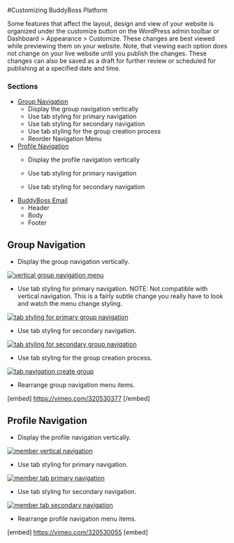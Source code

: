 #Customizing BuddyBoss Platform

Some features that affect the layout, design and view of your website is organized under the customize button on the WordPress admin toolbar or Dashboard > Appearance > Customize. These changes are best viewed while previewing them on your website. Note, that viewing each option does not change on your live website until you publish the changes. These changes can also be saved as a draft for further review or scheduled for publishing at a specified date and time.

### Sections

*   [](#general)[Group Navigation](#group-navigation)
    *   Display the group navigation vertically
    *   Use tab styling for primary navigation
    *   Use tab styling for secondary navigation
    *   Use tab styling for the group creation process
    *   Reorder Navigation Menu
*   [Profile Navigation](#profile-navigation)
    *   Display the profile navigation vertically  
        
    *   Use tab styling for primary navigation  
        
    *   Use tab styling for secondary navigation
*   [BuddyBoss Email](#buddyboss-emails)
    *   Header
    *   Body
    *   Footer

Group Navigation
----------------

*   Display the group navigation vertically.

[![vertical group navigation menu](https://www.buddyboss.com/resources/wp-content/uploads/2019/01/customizergroupnav-719x1024.jpg)](https://www.buddyboss.com/resources/wp-content/uploads/2019/01/customizergroupnav.jpg)

*   Use tab styling for primary navigation. NOTE: Not compatible with vertical navigation. This is a fairly subtle change you really have to look and watch the menu change styling.

[![tab styling for primary group navigation](https://www.buddyboss.com/resources/wp-content/uploads/2019/01/customizergrouptabnav-1024x520.jpg)](https://www.buddyboss.com/resources/wp-content/uploads/2019/01/customizergrouptabnav.jpg)

*   Use tab styling for secondary navigation.

[![tab styling for secondary group navigation](https://www.buddyboss.com/resources/wp-content/uploads/2019/01/customizergrouptabsecnav-1024x496.jpg)](https://www.buddyboss.com/resources/wp-content/uploads/2019/01/customizergrouptabsecnav.jpg)

*   Use tab styling for the group creation process.

[![tab navigation create group](https://www.buddyboss.com/resources/wp-content/uploads/2019/02/customizercreategrouptabnav-1024x469.jpg)](https://www.buddyboss.com/resources/wp-content/uploads/2019/02/customizercreategrouptabnav.jpg)

*   Rearrange group navigation menu items.

[embed] https://vimeo.com/320530377 [/embed]

Profile Navigation
------------------

*   Display the profile navigation vertically.

[![member vertical navigation](https://www.buddyboss.com/resources/wp-content/uploads/2019/02/customizermembervertnav-1024x758.jpg)](https://www.buddyboss.com/resources/wp-content/uploads/2019/02/customizermembervertnav.jpg)

*   Use tab styling for primary navigation.

[![member tab primary navigation](https://www.buddyboss.com/resources/wp-content/uploads/2019/02/customizermembermaintabnav-1024x520.jpg)](https://www.buddyboss.com/resources/wp-content/uploads/2019/02/customizermembermaintabnav.jpg)

*   Use tab styling for secondary navigation.

[![member tab secondary navigation](https://www.buddyboss.com/resources/wp-content/uploads/2019/02/customizermembersectabnav-1024x520.jpg)](https://www.buddyboss.com/resources/wp-content/uploads/2019/02/customizermembersectabnav.jpg)

*   Rearrange profile navigation menu items.

[embed] https://vimeo.com/320530055 [embed]